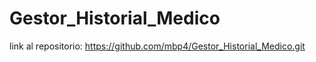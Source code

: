 # Gestor_Historial_Medico
 
link al repositorio: https://github.com/mbp4/Gestor_Historial_Medico.git
